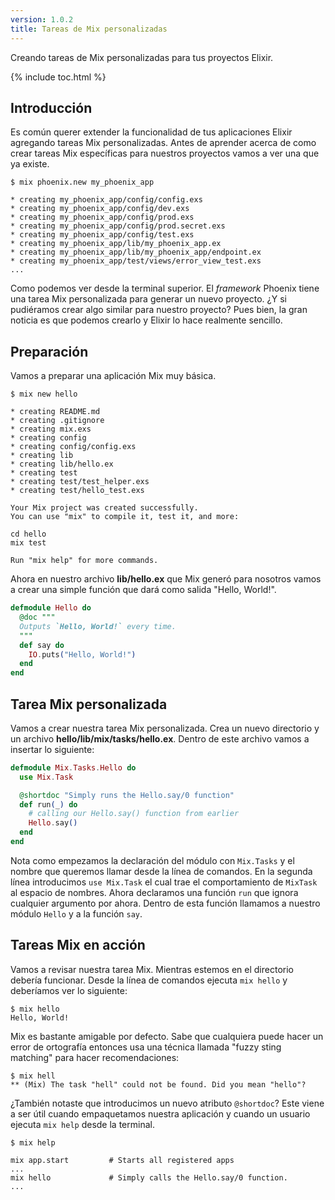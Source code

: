 ```yaml
---
version: 1.0.2
title: Tareas de Mix personalizadas
---
```


Creando tareas de Mix personalizadas para tus proyectos Elixir.

{% include toc.html %}

## Introducción

Es común querer extender la funcionalidad de tus aplicaciones Elixir agregando tareas Mix personalizadas. Antes de aprender acerca de como crear tareas Mix específicas para nuestros proyectos vamos a ver una que ya existe.

```shell
$ mix phoenix.new my_phoenix_app

* creating my_phoenix_app/config/config.exs
* creating my_phoenix_app/config/dev.exs
* creating my_phoenix_app/config/prod.exs
* creating my_phoenix_app/config/prod.secret.exs
* creating my_phoenix_app/config/test.exs
* creating my_phoenix_app/lib/my_phoenix_app.ex
* creating my_phoenix_app/lib/my_phoenix_app/endpoint.ex
* creating my_phoenix_app/test/views/error_view_test.exs
...
```

Como podemos ver desde la terminal superior. El _framework_ Phoenix tiene una tarea Mix personalizada para generar un nuevo proyecto. ¿Y si pudiéramos crear algo similar para nuestro proyecto? Pues bien, la gran noticia es que podemos crearlo y Elixir lo hace realmente sencillo.

## Preparación

Vamos a preparar una aplicación Mix muy básica.

```shell
$ mix new hello

* creating README.md
* creating .gitignore
* creating mix.exs
* creating config
* creating config/config.exs
* creating lib
* creating lib/hello.ex
* creating test
* creating test/test_helper.exs
* creating test/hello_test.exs

Your Mix project was created successfully.
You can use "mix" to compile it, test it, and more:

cd hello
mix test

Run "mix help" for more commands.
```

Ahora en nuestro archivo **lib/hello.ex** que Mix generó para nosotros vamos a crear una simple función que dará como salida "Hello, World!".

```elixir
defmodule Hello do
  @doc """
  Outputs `Hello, World!` every time.
  """
  def say do
    IO.puts("Hello, World!")
  end
end
```

## Tarea Mix personalizada

Vamos a crear nuestra tarea Mix personalizada. Crea un nuevo directorio y un archivo **hello/lib/mix/tasks/hello.ex**. Dentro de este archivo vamos a insertar lo siguiente:

```elixir
defmodule Mix.Tasks.Hello do
  use Mix.Task

  @shortdoc "Simply runs the Hello.say/0 function"
  def run(_) do
    # calling our Hello.say() function from earlier
    Hello.say()
  end
end
```

Nota como empezamos la declaración del módulo con `Mix.Tasks` y el nombre que queremos llamar desde la línea de comandos. En la segunda línea introducimos `use Mix.Task` el cual trae el comportamiento de `MixTask` al espacio de nombres. Ahora declaramos una función `run` que ignora cualquier argumento por ahora. Dentro de esta función llamamos a nuestro módulo `Hello` y a la función `say`.

## Tareas Mix en acción

Vamos a revisar nuestra tarea Mix. Mientras estemos en el directorio debería funcionar. Desde la línea de comandos ejecuta `mix hello` y deberíamos ver lo siguiente:

```shell
$ mix hello
Hello, World!
```

Mix es bastante amigable por defecto. Sabe que cualquiera puede hacer un error de ortografía entonces usa una técnica llamada "fuzzy sting matching" para hacer recomendaciones:

```shell
$ mix hell
** (Mix) The task "hell" could not be found. Did you mean "hello"?
```

¿También notaste que introducimos un nuevo atributo `@shortdoc`? Este viene a ser útil cuando empaquetamos nuestra aplicación y cuando un usuario ejecuta `mix help` desde la terminal.

```shell
$ mix help

mix app.start         # Starts all registered apps
...
mix hello             # Simply calls the Hello.say/0 function.
...
```
